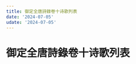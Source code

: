 ```yaml
---
title: 御定全唐詩錄卷十诗歌列表
date: '2024-07-05'
udate: '2024-07-05'
---
```

# 御定全唐詩錄卷十诗歌列表

<PoemList :list="poems" :authorMap="authorMap" :chapternum="10" />

<script setup>
const chapter = '卷十';
import poems from '/data/qtsl/卷十/poems.json'
import authorMap from '/data/qtsl/卷十/author.json'
</script>
